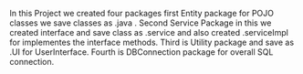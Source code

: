 In this Project we created four packages first Entity package for POJO classes we save classes as .java .
Second Service Package in this we created interface and save class as .service and also created .serviceImpl for implementes the interface methods.
Third is Utility package and save as .UI for UserInterface.
Fourth is DBConnection package for overall SQL connection.
